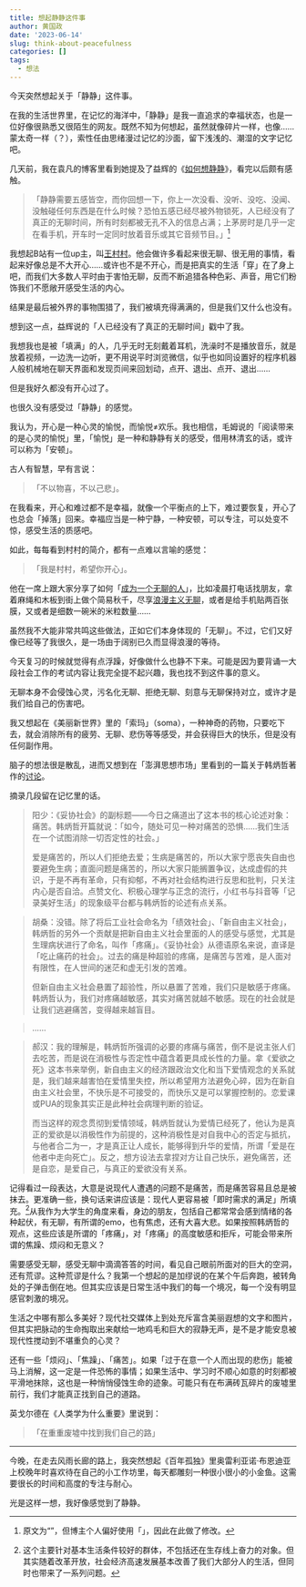 ```yaml
---
title: 想起静静这件事
author: 黄国政
date: '2023-06-14'
slug: think-about-peacefulness
categories: []
tags:
  - 想法
---
```


<!--more-->

今天突然想起关于「静静」这件事。

在我的生活世界里，在记忆的海洋中，「静静」是我一直追求的幸福状态，也是一位好像很熟悉又很陌生的网友。既然不知为何想起，虽然就像碎片一样，也像……蒙太奇一样（？），索性任由思绪漫过记忆的沙面，留下浅浅的、潮湿的文字记忆吧。

几天前，我在袁凡的博客里看到她提及了益辉的《[如何想静静](https://yihui.org/cn/2019/07/inner-peace/)》，看完以后颇有感触。

> 「静静需要五感皆空，而你回想一下，你上一次没看、没听、没吃、没闻、没触碰任何东西是在什么时候？恐怕五感已经尽被外物锁死，人已经没有了真正的无聊时间，所有时刻都被无孔不入的信息占满；上茅房时是几乎一定在看手机，开车时一定同时放着音乐或其它音频节目。」[^note]

[^note]: 原文为“”，但博主个人偏好使用「」，因此在此做了修改。

我想起B站有一位up主，叫[王村村](https://space.bilibili.com/30572093?spm_id_from=333.337.0.0)。他会做许多看起来很无聊、很无用的事情，看起来好像总是不大开心……或许也不是不开心，而是把真实的生活「穿」在了身上吧，而我们大多数人平时由于害怕无聊，反而不断追猎各种色彩、声音，用它们粉饰我们不愿敞开感受生活的内心。

结果是最后被外界的事物围猎了，我们被填充得满满的，但是我们又什么也没有。

想到这一点，益辉说的「人已经没有了真正的无聊时间」戳中了我。

我想我也是被「填满」的人，几乎无时无刻戴着耳机，洗澡时不是播放音乐，就是放着视频，一边洗一边听，更不用说平时浏览微信，似乎也如同设置好的程序机器人般机械地在聊天界面和发现页间来回划动，点开、退出、点开、退出……

但是我好久都没有开心过了。

也很久没有感受过「静静」的感觉。

我认为，开心是一种心灵的愉悦，而愉悦≠欢乐。我也相信，毛姆说的「阅读带来的是心灵的愉悦」里，「愉悦」是一种和静静有关的感受，借用林清玄的话，或许可以称为「安顿」。

古人有智慧，早有言说：

> 「不以物喜，不以己悲」。

在我看来，开心和难过都不是幸福，就像一个平衡点的上下，难过要恢复，开心了也总会「掉落」回来。幸福应当是一种宁静，一种安顿，可以专注，可以处变不惊，感受生活的质感吧。

如此，每每看到村村的简介，都有一点难以言喻的感觉：

> 「我是村村，希望你开心」。

他在一席上跟大家分享了如何「[成为一个无聊的人](https://www.bilibili.com/video/BV1Yb411T79U/?spm_id_from=333.999.0.0)」，比如凌晨打电话找朋友，拿着麻绳和木板到街上做个简易秋千，尽享[浪漫主义无聊](https://www.bilibili.com/video/BV1c34y1z7Pu/?spm_id_from=333.999.0.0)，或者是给手机贴两百张膜，又或者是细数一碗米的米粒数量……

虽然我不大能非常共鸣这些做法，正如它们本身体现的「无聊」。不过，它们又好像已经等了我很久，是一场由于阔别已久而显得浪漫的等待。

今天复习的时候就觉得有点浮躁，好像做什么也静不下来。可能是因为要背诵一大段社会工作的考试内容让我完全提不起兴趣，我也找不到这件事的意义。

无聊本身不会侵蚀心灵，污名化无聊、拒绝无聊、刻意与无聊保持对立，或许才是我们给自己的伤害吧。

我又想起在《美丽新世界》里的「索玛」（soma），一种神奇的药物，只要吃下去，就会消除所有的疲劳、无聊、悲伤等等感受，并会获得巨大的快乐，但是没有任何副作用。

脑子的想法很是散乱，进而又想到在「澎湃思想市场」里看到的一篇关于韩炳哲著作的[讨论](https://www.thepaper.cn/newsDetail_forward_22493661)。

摘录几段留在记忆里的话。

> 阳少：《妥协社会》的副标题——今日之痛道出了这本书的核心论述对象：痛苦。韩炳哲开篇就说：「如今，随处可见一种对痛苦的恐惧……我们生活在一个试图消除一切否定性的社会。」
>
> 爱是痛苦的，所以人们拒绝去爱；生病是痛苦的，所以大家宁愿丧失自由也要避免生病；直面问题是痛苦的，所以大家只能搁置争议，达成虚假的共识，于是不再有革命，只有抑郁，不再对社会结构进行反思和批判，只关注内心是否自洽。点赞文化、积极心理学与正念的流行，小红书与抖音等「记录美好生活」的现象级平台都与韩炳哲的论述有点关系。

> 胡桑：没错。除了将后工业社会命名为「绩效社会」、「新自由主义社会」，韩炳哲的另外一个贡献是把新自由主义社会里面的人的感受与感觉，尤其是生理病状进行了命名，叫作「疼痛」。《妥协社会》从德语原名来说，直译是「吃止痛药的社会」。过去的痛是种超验的疼痛，是痛苦与苦难，是人面对有限性，在人世间的迷茫和虚无引发的苦难。 
>
> 但新自由主义社会悬置了超验性，所以悬置了苦难，我们只是敏感于疼痛。韩炳哲认为，我们对疼痛越敏感，其实对痛苦就越不敏感。现在的社会就是让我们逃避痛苦，变得越来越盲目。 

> ……

> 郝汉：我的理解是，韩炳哲所强调的必要的疼痛与痛苦，倒不是说主张人们去吃苦，而是说在消极性与否定性中蕴含着更具成长性的力量。拿《爱欲之死》这本书来举例，新自由主义的经济跟政治文化和当下爱情观念的关系就是，我们越来越害怕在爱情里失控，所以希望用方法避免心碎，因为在新自由主义社会里，不快乐是不可接受的，而快乐又是可以掌握控制的。恋爱课或PUA的现象其实正是此种社会病理判断的验证。
>
> 而当这样的观念贯彻到爱情领域，韩炳哲就认为爱情已经死了，他认为是真正的爱欲是以消极性作为前提的，这种消极性是对自我中心的否定与抵抗，与他者合二为一，才是真正让人成长，能够得到升华的爱情，所谓「爱是在他者中走向死亡」。反之，想方设法去拿捏对方让自己快乐，避免痛苦，还是自恋，是爱自己，与真正的爱欲没有关系。 

记得看过一段表达，大意是说现代人遭遇的问题不是痛苦，而是痛苦容易且总是被抹去。更准确一些，换句话来讲应该是：现代人更容易被「即时需求的满足」所填充。[^pain]从我作为大学生的角度来看，身边的朋友，包括自己都常常会感到情绪的各种起伏，有无聊，有所谓的emo，也有焦虑，还有大喜大悲。如果按照韩炳哲的观点，这些应该是所谓的「疼痛」，对「疼痛」的高度敏感和拒斥，可能会带来所谓的焦躁、烦闷和无意义？

[^pain]: 这个主要针对基本生活条件较好的群体，不包括还在生存线上奋力的对象。但其实随着改革开放，社会经济高速发展基本改善了我们大部分人的生活，但同时也带来了一系列问题。

需要感受无聊，感受无聊中滴滴答答的时间，看见自己眼前所面对的巨大的空洞，还有荒谬。这种荒谬是什么？我第一个想起的是加缪说的在某个午后奔跑，被转角处的子弹击倒在地。但其实应该是日常生活中我们的每一个境况，每一个没有明显感官刺激的境况。

生活之中哪有那么多美好？现代社交媒体上到处充斥富含美丽遐想的文字和图片，但其实把脉动的生命掏取出来献给一地鸡毛和巨大的寂静无声，是不是才能安息被现代性搅动到不堪重负的心灵？

还有一些「烦闷」、「焦躁」、「痛苦」。如果「过于在意一个人而出现的悲伤」能被马上消解，这一定是一件恐怖的事情；如果生活中、学习时不顺心如意的时刻都被平滑地抹除，这也是一种悄悄侵蚀生命的迹象。可能只有在布满砖瓦碎片的废墟里前行，我们才能真正找到自己的道路。

英戈尔德在《人类学为什么重要》里说到：

> 「在重重废墟中找到我们自己的路」

---

今晚，在走去风雨长廊的路上，我突然想起《百年孤独》里奥雷利亚诺·布恩迪亚上校晚年时喜欢待在自己的小工作坊里，每天都雕刻一种很小很小的小金鱼。这需要很长的时间和高度的专注与耐心。

光是这样一想，我好像感觉到了静静。